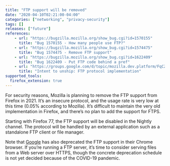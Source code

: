 ```yaml
---
title: "FTP support will be removed"
date: "2020-04-10T02:21:00-04:00"
categories: ["networking", "privacy-security"]
tags: []
releases: ["future"]
references:
    - url: "https://bugzilla.mozilla.org/show_bug.cgi?id=1570155"
      title: "Bug 1570155 - How many people use FTP?"
    - url: "https://bugzilla.mozilla.org/show_bug.cgi?id=1574475"
      title: "Bug 1574475 - Remove FTP support"
    - url: "https://bugzilla.mozilla.org/show_bug.cgi?id=1622409"
      title: "Bug 1622409 - Put FTP code behind a pref"
    - url: "https://groups.google.com/d/topic/mozilla.dev.platform/FqCZUT9ay_o/discussion"
      title: "Intent to unship: FTP protocol implementation"
supported_tools:
  firefox_extension: true
---
```

For security reasons, Mozilla is planning to remove the FTP support from Firefox in 2021. It’s an insecure protocol, and the usage rate is very low at this time (0.05% according to Mozilla). It’s difficult to maintain the very old implementation in Firefox, and there’s no plan to add the support for FTPS.

Starting with Firefox 77, the FTP support will be disabled in the Nightly channel. The protocol will be handled by an external application such as a standalone FTP client or file manager.

Note that [Google](https://www.chromestatus.com/feature/6246151319715840) has also deprecated the FTP support in their Chrome browser. If you’re running a FTP server, it’s time to consider serving files from a Web server over HTTPS, though the concrete deprecation schedule is not yet decided because of the COVID-19 pandemic.
